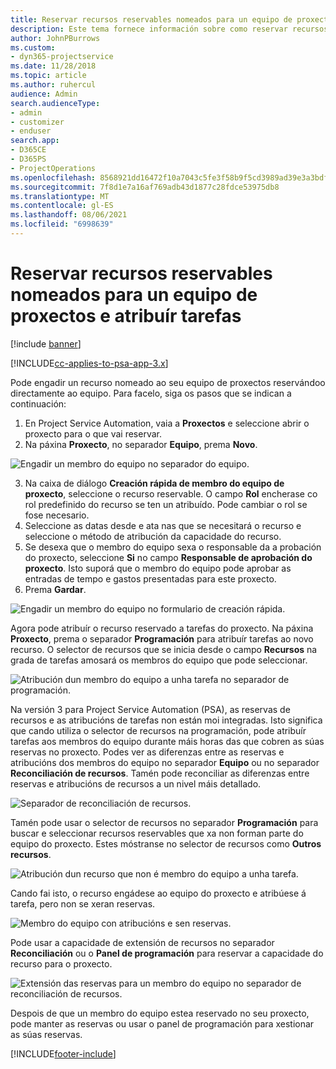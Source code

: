 ```yaml
---
title: Reservar recursos reservables nomeados para un equipo de proxectos e atribuír tarefas
description: Este tema fornece información sobre como reservar recursos nomeados para equipos de proxectos e atribuírlles tarefas.
author: JohnPBurrows
ms.custom:
- dyn365-projectservice
ms.date: 11/28/2018
ms.topic: article
ms.author: ruhercul
audience: Admin
search.audienceType:
- admin
- customizer
- enduser
search.app:
- D365CE
- D365PS
- ProjectOperations
ms.openlocfilehash: 8568921dd16472f10a7043c5fe3f58b9f5cd3989ad39e3a3bdf269b0c7203ae2
ms.sourcegitcommit: 7f8d1e7a16af769adb43d1877c28fdce53975db8
ms.translationtype: MT
ms.contentlocale: gl-ES
ms.lasthandoff: 08/06/2021
ms.locfileid: "6998639"
---
```

# <a name="book-named-bookable-resources-to-a-project-team-and-assign-tasks"></a>Reservar recursos reservables nomeados para un equipo de proxectos e atribuír tarefas 

[!include [banner](../includes/psa-now-project-operations.md)]

[!INCLUDE[cc-applies-to-psa-app-3.x](../includes/cc-applies-to-psa-app-3x.md)]

Pode engadir un recurso nomeado ao seu equipo de proxectos reservándoo directamente ao equipo. Para facelo, siga os pasos que se indican a continuación:

1. En Project Service Automation, vaia a **Proxectos** e seleccione abrir o proxecto para o que vai reservar.
2. Na páxina **Proxecto**, no separador **Equipo**, prema **Novo**. 

![Engadir un membro do equipo no separador do equipo.](media/RM-how-to-1.png)

3. Na caixa de diálogo **Creación rápida de membro do equipo de proxecto**, seleccione o recurso reservable. O campo **Rol** encherase co rol predefinido do recurso se ten un atribuído. Pode cambiar o rol se fose necesario. 
4. Seleccione as datas desde e ata nas que se necesitará o recurso e seleccione o método de atribución da capacidade do recurso. 
5. Se desexa que o membro do equipo sexa o responsable da a probación do proxecto, seleccione **Si** no campo **Responsable de aprobación do proxecto**. Isto suporá que o membro do equipo pode aprobar as entradas de tempo e gastos presentadas para este proxecto. 
6. Prema **Gardar**.

![Engadir un membro do equipo no formulario de creación rápida.](media/RM-how-to-2.png)


Agora pode atribuír o recurso reservado a tarefas do proxecto. Na páxina **Proxecto**, prema o separador **Programación** para atribuír tarefas ao novo recurso. O selector de recursos que se inicia desde o campo **Recursos** na grada de tarefas amosará os membros do equipo que pode seleccionar.

![Atribución dun membro do equipo a unha tarefa no separador de programación.](media/RM-how-to-3.png)

Na versión 3 para Project Service Automation (PSA), as reservas de recursos e as atribucións de tarefas non están moi integradas. Isto significa que cando utiliza o selector de recursos na programación, pode atribuír tarefas aos membros do equipo durante máis horas das que cobren as súas reservas no proxecto.
Podes ver as diferenzas entre as reservas e atribucións dos membros do equipo no separador **Equipo** ou no separador **Reconciliación de recursos**. Tamén pode reconciliar as diferenzas entre reservas e atribucións de recursos a un nivel máis detallado.

![Separador de reconciliación de recursos.](media/RM-how-to-4.png)

Tamén pode usar o selector de recursos no separador **Programación** para buscar e seleccionar recursos reservables que xa non forman parte do equipo do proxecto. Estes móstranse no selector de recursos como **Outros recursos**.

![Atribución dun recurso que non é membro do equipo a unha tarefa.](media/RM-how-to-5.png)

Cando fai isto, o recurso engádese ao equipo do proxecto e atribúese á tarefa, pero non se xeran reservas.

![Membro do equipo con atribucións e sen reservas.](media/RM-how-to-6.png)

Pode usar a capacidade de extensión de recursos no separador **Reconciliación** ou o **Panel de programación** para reservar a capacidade do recurso para o proxecto.

![Extensión das reservas para un membro do equipo no separador de reconciliación de recursos.](media/RM-how-to-7.png)

Despois de que un membro do equipo estea reservado no seu proxecto, pode manter as reservas ou usar o panel de programación para xestionar as súas reservas.


[!INCLUDE[footer-include](../includes/footer-banner.md)]